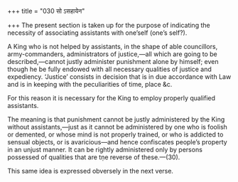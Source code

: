 +++
title = "030 सो ऽसहायेन"

+++
The present section is taken up for the purpose of indicating the
necessity of associating assistants with one’self (one’s self?).

A King who is not helped by assistants, in the shape of able
councillors, army-commanders, administrators of justice,—all which are
going to be described,—cannot justly administer punishment alone by
himself; even though he be fully endowed with all necessary qualities of
justice and expediency. ‘Justice’ consists in decision that is in due
accordance with Law and is in keeping with the peculiarities of time,
place &c.

For this reason it is necessary for the King to employ properly
qualified assistants.

The meaning is that punishment cannot be justly administered by the King
without assistants,—just as it cannot be administered by one who is
foolish or demented, or whose mind is not properly trained, or who is
addicted to sensual objects, or is avaricious—and hence confiscates
people’s property in an unjust manner. It can be rightly administered
only by persons possessed of qualities that are tṇe reverse of
these.—(30).

This same idea is expressed obversely in the next verse.


